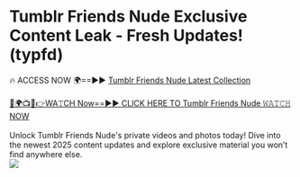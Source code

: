 # Tumblr Friends Nude Exclusive Content Leak - Fresh Updates! (typfd)

🔥 ACCESS NOW 🌍==►► <a href="https://tinyurl.com/yc657z5k" rel="nofollow">Tumblr Friends Nude Latest Collection</a>
<br><br>
[🔴🌍📺📱👉WA𝚃CH Now==►► CLICK HERE TO Tumblr Friends Nude 𝚆𝙰𝚃𝙲𝙷 NOW](https://tinyurl.com/yc657z5k)
<br><br>
Unlock Tumblr Friends Nude's private videos and photos today! Dive into the newest 2025 content updates and explore exclusive material you won’t find anywhere else.
<br>
<a href="https://tinyurl.com/yc657z5k" rel="nofollow" data-target="animated-image.originalLink"><img src="https://camo.githubusercontent.com/8a4f000d20f83aca3bf7ec5f350d767afa0574a8a352519fd8cfa583a6f93a33/68747470733a2f2f692e696d6775722e636f6d2f644a486b345a712e676966" data-canonical-src="https://i.imgur.com/dJHk4Zq.gif" style="max-width: 100%; display: inline-block;" data-target="animated-image.originalImage"></a>
<br>
